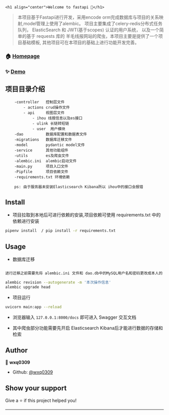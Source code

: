     <h1 align="center">Welcome to fastapi 👋</h1>
<p>
</p>

> 本项目基于Fastapi进行开发，采用encode orm完成数据库与项目的关系映射,model管理上使用了alembic。
项目主要集成了celery-redis分布式任务队列， ElasticSearch 和 JWT(基于scopes) 认证的用户系统，
以及一个简单的基于 requests 库的 羊毛线报网站的爬虫，本项目主要是提供了一个项目基础模板,
其他项目可在本项目的基础上进行功能开发完善。


### 🏠 [Homepage](wxq0309.github.io)

### ✨ [Demo](http://test.hjx.pub/docs)

## 项目目录介绍
```
    -controller   控制层文件
        - actions crud操作文件
        - api     视图层文件
            - ihou 线报信息以及es接口  
            - ulink 长链转短链
            - user  用户模块      
    -dao          数据库配置和数据表文件
    -migrations   数据库迁移文件
    -model        pydantic model文件
    -service      其他功能组件
    -utils        es及爬虫文件
    -alembic.ini  alembic启动文件
    -main.py      项目入口文件
    -Pipfile      项目依赖文件
    -requirements.txt 环境依赖

    ps: 由于服务器未安装Elasticsearch Kibana所以 ihou中的接口会报错 
```

## Install

* 项目拉取到本地后可进行依赖的安装,项目依赖可使用 requirements.txt 中的依赖进行安装

```sh
pipenv install  / pip install -r requirements.txt
```

## Usage

* 数据库迁移

```sh

进行迁移之前需要先将 alembic.ini 文件和 dao.db中的MySQL用户名和密码更改成本人的

alembic revision --autogenerate -m '本次操作信息'
alembic upgrade head
```

* 项目运行

```sh
uvicorn main:app --reload
```
* 浏览器输入 `127.0.0.1:8000/docs` 即可进入 Swagger 交互文档

* 其中爬虫部分功能需要先开启 Elasticsearch Kibana后才能进行数据的存储和检索

## Author

👤 **wxq0309**

* Github: [@wxq0309](https://github.com/wxq0309)

## Show your support

Give a ⭐️ if this project helped you!

***
<!-- _This README was generated with ❤️ by  -->
<!-- [readme-md-generator](https://github.com/kefranabg/readme-md-generator)_ -->